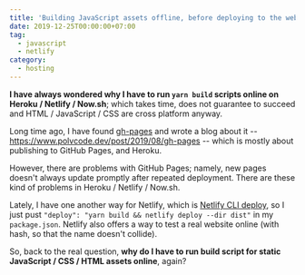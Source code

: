 ```yaml
---
title: 'Building JavaScript assets offline, before deploying to the web server'
date: 2019-12-25T00:00:00+07:00
tag:
  - javascript
  - netlify
category:
  - hosting
---
```


**I have always wondered why I have to run `yarn build` scripts online on Heroku / Netlify / Now.sh**; which takes time, does not guarantee to succeed and HTML / JavaScript / CSS are cross platform anyway.

<!-- excerpt_separator -->

Long time ago, I have found [gh-pages](https://www.npmjs.com/package/gh-pages) and wrote a blog about it -- <https://www.polvcode.dev/post/2019/08/gh-pages> -- which is mostly about publishing to GitHub Pages, and Heroku.

However, there are problems with GitHub Pages; namely, new pages doesn't always update promptly after repeated deployment. There are these kind of problems in Heroku / Netlify / Now.sh.

Lately, I have one another way for Netlify, which is [Netlify CLI deploy](https://github.com/netlify/cli/blob/master/docs/commands/deploy.md), so I just pust `"deploy": "yarn build && netlify deploy --dir dist"` in my `package.json`. Netlify also offers a way to test a real website online (with hash, so that the name doesn't collide).

So, back to the real question, **why do I have to run build script for static JavaScript / CSS / HTML assets online**, again?
